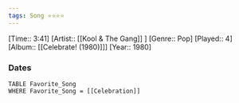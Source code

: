 ```yaml
---
tags: Song ⭐⭐⭐⭐ 
---
```

[Time:: 3:41]
[Artist:: [[Kool & The Gang]] ]
[Genre:: Pop]
[Played:: 4]
[Album:: [[Celebrate! (1980)]]]
[Year:: 1980]
### Dates
````dataview
TABLE Favorite_Song
WHERE Favorite_Song = [[Celebration]]
````